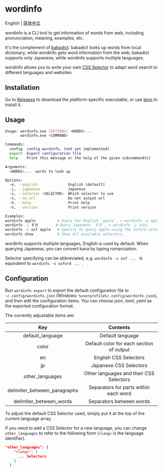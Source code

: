 # wordinfo

English | [简体中文](./docs/README.zh-CN.md)

wordinfo is a CLI tool to get information of words from web, including pronunciation, meaning, examples, etc.

It's the complement of [bakadict](https://github.com/flaribbit/bakadict): bakadict looks up words from local dictionary, while wordinfo gets word information from the web; bakadict supports only Japanese, while wordinfo supports multiple languages.

wordinfo allows you to write your own [CSS Selector](https://developer.mozilla.org/en-US/docs/Web/CSS/CSS_selectors) to adapt word search to different languages and websites.

## Installation

Go to [Releases](https://github.com/lxl66566/wordinfo/releases) to download the platform-specific executable, or use [bpm](https://github.com/lxl66566/bpm) to install it.

## Usage

```sh
Usage: wordinfo.exe [OPTIONS] <WORDS>...
       wordinfo.exe <COMMAND>

Commands:
  config  config wordinfo, (not yet implemented)
  export  Export configuration file
  help    Print this message or the help of the given subcommand(s)

Arguments:
  <WORDS>...  words to look up

Options:
  -e, --english              English (default)
  -j, --japanese             Japanese
  -s, --selector <SELECTOR>  Which selector to use
  -n, --no-url               Do not output url
  -h, --help                 Print help
  -V, --version              Print version

Examples:
wordinfo apple          # Query for English `apple`, = wordinfo -e apple
wordinfo -j すき        # Query Japanese `すき`, = wordinfo -j suki.
wordinfo -s oxf apple   # Specify to query apple using the oxford selector with abbreviation.
wordinfo show           # Show all available selectors.
```

wordinfo supports multiple languages, English is used by default. When querying Japanese, you can convert kana by typing romanization.

Selector specifying can be abbreviated, e.g. `wordinfo -s oxf ... ` is equivalent to `wordinfo -s oxford ... `.

## Configuration

Run `wordinfo export` to export the default configuration file to `~/.config/wordinfo.json` (Windows: `%userprofile%/.config/wordinfo.json`), and then edit the configuration items. You can choose _json_, _toml_, _yaml_ as the exported configuration format.

The currently adjustable items are:

<!-- prettier-ignore -->
| Key | Contents |
| :-: | :-: |
| default_language | Default language |
| color | Default color for each section of output |
| en | English CSS Selectors |
| jp | Japanese CSS Selectors | | other_languages | other_languages
| other_languages | Other languages and their CSS Selectors |
| delimiter_between_paragraphs | Separators for parts within each word |
| delimiter_between_words | Separators between words |

To adjust the default CSS Selector used, simply put it at the top of the current language array.

If you need to add a CSS Selector for a new language, you can change `other_languages` to refer to the following form (`<lang>` is the language identifier).

```json
"other_languages": {
    "<lang>": [
      ... Selectors
    ]
  }
```
